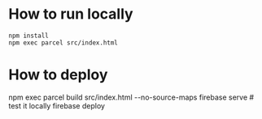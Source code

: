 # How to run locally
```
npm install
npm exec parcel src/index.html
```

# How to deploy
npm exec parcel build src/index.html --no-source-maps
firebase serve # test it locally
firebase deploy
